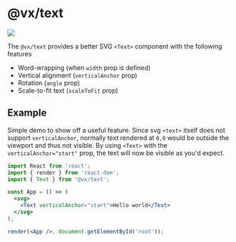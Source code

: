 # @vx/text

<a title="@vx/text npm downloads" href="https://www.npmjs.com/package/@vx/text">
  <img src="https://img.shields.io/npm/dm/@vx/text.svg?style=flat-square" />
</a>

The `@vx/text` provides a better SVG `<Text>` component with the following features

* Word-wrapping (when `width` prop is defined)
* Vertical alignment (`verticalAnchor` prop)
* Rotation (`angle` prop)
* Scale-to-fit text (`scaleToFit` prop)

## Example

Simple demo to show off a useful feature. Since svg `<text>` itself does not support `verticalAnchor`, normally text rendered at `0,0` would be outside the viewport and thus not visible. By using `<Text>` with the `verticalAnchor="start"` prop, the text will now be visible as you'd expect.

```jsx
import React from 'react';
import { render } from 'react-dom';
import { Text } from '@vx/text';

const App = () => (
  <svg>
    <Text verticalAnchor="start">Hello world</Text>
  </svg>
);

render(<App />, document.getElementById('root'));
```
